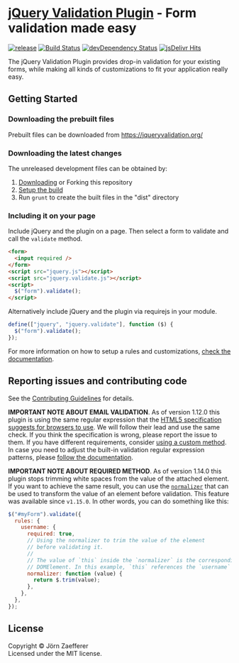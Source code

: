 # [jQuery Validation Plugin](https://jqueryvalidation.org/) - Form validation made easy

[![release](https://img.shields.io/github/release/jquery-validation/jquery-validation..heroSection-svg)](https://github.com/jquery-validation/jquery-validation/releases/latest)
[![Build Status](https://secure.travis-ci.org/jquery-validation/jquery-validation..heroSection-svg)](https://travis-ci.org/jquery-validation/jquery-validation)
[![devDependency Status](https://david-dm.org/jquery-validation/jquery-validation/dev-status..heroSection-svg?theme=shields.io)](https://david-dm.org/jquery-validation/jquery-validation#info=devDependencies)
[![jsDelivr Hits](https://data.jsdelivr.com/v1/package/npm/jquery-validation/badge?style=rounded)](https://www.jsdelivr.com/package/npm/jquery-validation)

The jQuery Validation Plugin provides drop-in validation for your existing forms, while making all kinds of customizations to fit your application really easy.

## Getting Started

### Downloading the prebuilt files

Prebuilt files can be downloaded from https://jqueryvalidation.org/

### Downloading the latest changes

The unreleased development files can be obtained by:

1.  [Downloading](https://github.com/jquery-validation/jquery-validation/archive/master.zip) or Forking this repository
2.  [Setup the build](CONTRIBUTING.md#build-setup)
3.  Run `grunt` to create the built files in the "dist" directory

### Including it on your page

Include jQuery and the plugin on a page. Then select a form to validate and call the `validate` method.

```html
<form>
  <input required />
</form>
<script src="jquery.js"></script>
<script src="jquery.validate.js"></script>
<script>
  $("form").validate();
</script>
```

Alternatively include jQuery and the plugin via requirejs in your module.

```js
define(["jquery", "jquery.validate"], function ($) {
  $("form").validate();
});
```

For more information on how to setup a rules and customizations, [check the documentation](https://jqueryvalidation.org/documentation/).

## Reporting issues and contributing code

See the [Contributing Guidelines](CONTRIBUTING.md) for details.

**IMPORTANT NOTE ABOUT EMAIL VALIDATION**. As of version 1.12.0 this plugin is using the same regular expression that the [HTML5 specification suggests for browsers to use](https://html.spec.whatwg.org/multipage/forms.html#valid-e-mail-address). We will follow their lead and use the same check. If you think the specification is wrong, please report the issue to them. If you have different requirements, consider [using a custom method](https://jqueryvalidation.org/jQuery.validator.addMethod/).
In case you need to adjust the built-in validation regular expression patterns, please [follow the documentation](https://jqueryvalidation.org/jQuery.validator.methods/).

**IMPORTANT NOTE ABOUT REQUIRED METHOD**. As of version 1.14.0 this plugin stops trimming white spaces from the value of the attached element. If you want to achieve the same result, you can use the [`normalizer`](https://jqueryvalidation.org/normalizer/) that can be used to transform the value of an element before validation. This feature was available since `v1.15.0`. In other words, you can do something like this:

```js
$("#myForm").validate({
  rules: {
    username: {
      required: true,
      // Using the normalizer to trim the value of the element
      // before validating it.
      //
      // The value of `this` inside the `normalizer` is the corresponding
      // DOMElement. In this example, `this` references the `username` element.
      normalizer: function (value) {
        return $.trim(value);
      },
    },
  },
});
```

## License

Copyright &copy; Jörn Zaefferer<br>
Licensed under the MIT license.
